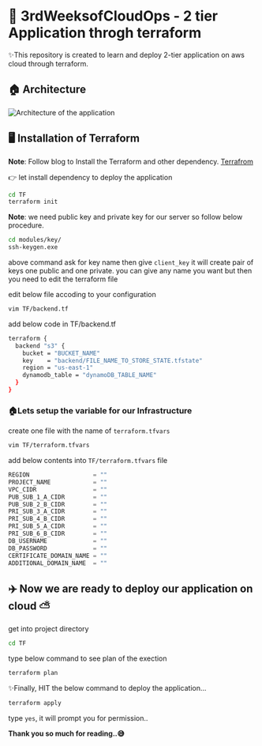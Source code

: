 # 🚀 3rdWeeksofCloudOps - 2 tier Application throgh terraform 

✨This repository is created to learn and deploy  2-tier application on aws cloud through terraform. 

## 🏠 Architecture
![Architecture of the application](architecture.gif)

## 🖥️ Installation of Terraform

**Note**: Follow blog to Install the Terraform and other dependency. [Terrafrom]()

👉 let install dependency to deploy the application 

```sh
cd TF
terraform init 
```

**Note**: we need public key and private key for our server so follow below procedure.

```sh
cd modules/key/
ssh-keygen.exe 
```
above command ask for key name then give `client_key` it will create pair of keys one public and one private. you can give any name you want but then you need to edit the terraform file

edit below file accoding to your configuration
```sh
vim TF/backend.tf
```
add below code in TF/backend.tf
```sh
terraform {
  backend "s3" {
    bucket = "BUCKET_NAME"
    key    = "backend/FILE_NAME_TO_STORE_STATE.tfstate"
    region = "us-east-1"
    dynamodb_table = "dynamoDB_TABLE_NAME"
  }
}
```
### 🏠Lets setup the variable for our Infrastructure
create one file with the name of `terraform.tfvars` 
```sh
vim TF/terraform.tfvars
```

add below contents into `TF/terraform.tfvars` file
```javascript
REGION                  = ""
PROJECT_NAME            = ""
VPC_CIDR                = ""
PUB_SUB_1_A_CIDR        = ""
PUB_SUB_2_B_CIDR        = ""
PRI_SUB_3_A_CIDR        = ""
PRI_SUB_4_B_CIDR        = ""
PRI_SUB_5_A_CIDR        = ""
PRI_SUB_6_B_CIDR        = ""
DB_USERNAME             = ""
DB_PASSWORD             = ""
CERTIFICATE_DOMAIN_NAME = ""
ADDITIONAL_DOMAIN_NAME  = ""


```

## ✈️ Now we are ready to deploy our application on cloud ⛅
get into project directory 
```sh
cd TF
```

type below command to see plan of the exection 
```sh
terraform plan
```

✨Finally, HIT the below command to deploy the application...
```sh
terraform apply 
```

type `yes`, it will prompt you for permission..

**Thank you so much for reading..😅**

